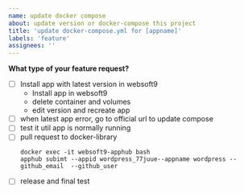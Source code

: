 ```yaml
---
name: update docker compose 
about: update version or docker-compose this project
title: 'update docker-compose.yml for [appname]'
labels: 'feature'
assignees: ''
---
```


**What type of your feature request?**  

- [ ] Install app with latest version in websoft9
   - Install app in websoft9
   - delete container and volumes
   - edit version and recreate app
- [ ] when latest app error, go to official url to update compose
- [ ] test it util app is normally running
- [ ] pull request to docker-library
   ```
   docker exec -it websoft9-apphub bash
   apphub subimt --appid wordpress_77juue--appname wordpress --github_email  --github_user
   ```  
- [ ] release and final test
